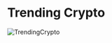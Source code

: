 # Trending Crypto
![TrendingCrypto](https://socialify.git.ci/harecs/TrendingCrypto/image?description=1&descriptionEditable=Get%20trending%20cryptocurrency%20coins%20info&font=Inter&forks=1&language=1&name=1&owner=1&pattern=Solid&stargazers=1&theme=Auto)
